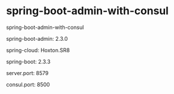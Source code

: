 # spring-boot-admin-with-consul
spring-boot-admin-with-consul

spring-boot-admin: 2.3.0

spring-cloud: Hoxton.SR8

spring-boot: 2.3.3

server.port: 8579

consul.port: 8500

